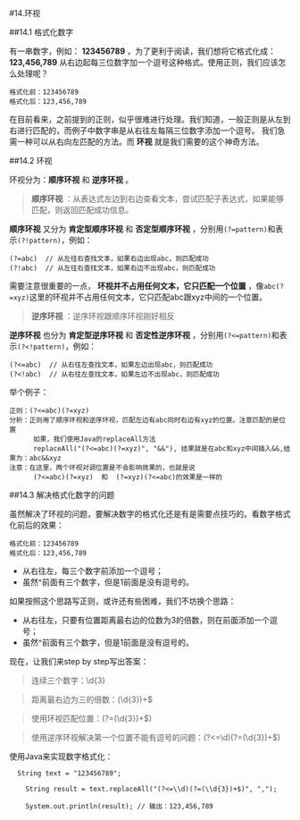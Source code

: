 #14.环视

##14.1 格式化数字
  
  有一串数字，例如： **123456789** ，为了更利于阅读，我们想将它格式化成： **123,456,789** 从右边起每三位数字加一个逗号这种格式。使用正则，我们应该怎么处理呢？
  
```
格式化前：123456789
格式化后：123,456,789
```
  
  在目前看来，之前提到的正则，似乎很难进行处理。我们知道，一般正则是从左到右进行匹配的，而例子中数字串是从右往左每隔三位数字添加一个逗号。
  我们急需一种可以从右向左匹配的方法。而 **环视** 就是我们需要的这个神奇方法。

##14.2 环视

  环视分为：**顺序环视** 和 **逆序环视** 。

> **顺序环视** ：从表达式左边到右边查看文本，尝试匹配子表达式，如果能够匹配，则返回匹配成功信息。

  **顺序环视** 又分为 **肯定型顺序环视** 和 **否定型顺序环视** ，分别用<code>(?=pattern)</code>和表示<code>(?!pattern)</code>，例如：
  
```
(?=abc)  // 从左往右查找文本，如果右边出现abc，则匹配成功
(?!abc)  // 从左往右查找文本，如果右边不出现abc，则匹配成功
```

  需要注意很重要的一点， **环视并不占用任何文本，它只匹配一个位置** ，像<code>abc(?=xyz)</code>这里的环视并不占用任何文本，它只匹配abc跟xyz中间的一个位置。
  
> **逆序环视** ：逆序环视跟顺序环视刚好相反

  **逆序环视** 也分为 **肯定型逆序环视** 和 **否定性逆序环视** ，分别用<code>(?<=pattern)</code>和表示<code>(?<!pattern)</code>，例如：
  
```
(?<=abc)  // 从右往左查找文本，如果左边出现abc，则匹配成功
(?<!abc)  // 从右往左查找文本，如果左边不出现abc，则匹配成功
```

  举个例子：
  
```
正则：(?<=abc)(?=xyz)
分析：正则用了顺序环视和逆序环视，匹配左边有abc同时右边有xyz的位置。注意匹配的是位置
      如果，我们使用Java的replaceAll方法
      replaceAll("(?<=abc)(?=xyz)", "&&"), 结果就是在abc和xyz中间插入&&,结果为：abc&&xyz
注意：在这里，两个环视对调位置是不会影响效果的，也就是说
      (?<=abc)(?=xyz)  和  (?=xyz)(?<=abc)的效果是一样的
```

##14.3 解决格式化数字的问题

  虽然解决了环视的问题，要解决数字的格式化还是有是需要点技巧的。看数字格式化前后的效果：

```
格式化前：123456789
格式化后：123,456,789
```
  * 从右往左，每三个数字前添加一个逗号；
  * 虽然^前面有三个数字，但是1前面是没有逗号的。

  如果按照这个思路写正则，或许还有些困难，我们不坊换个思路：
  
  * 从右往左，只要有位置距离最右边的位数为3的倍数，则在前面添加一个逗号；
  * 虽然^前面有三个数字，但是1前面是没有逗号的。
  
  现在，让我们来step by step写出答案：

> 连续三个数字：\d{3}

> 距离最右边为三的倍数：(\d{3})+$

> 使用环视匹配位置：(?=(\d{3})+$)

> 使用逆序环视解决第一个位置不能有逗号的问题：(?<=\d)(?=(\d{3})+$)

  使用Java来实现数字格式化：

```
  String text = "123456789";
  	
	String result = text.replaceAll("(?<=\\d)(?=(\\d{3})+$)", ",");

	System.out.println(result); // 输出：123,456,789
```

